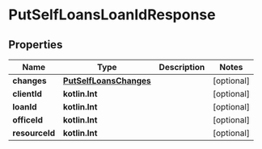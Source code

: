 
# PutSelfLoansLoanIdResponse

## Properties
| Name | Type | Description | Notes |
| ------------ | ------------- | ------------- | ------------- |
| **changes** | [**PutSelfLoansChanges**](PutSelfLoansChanges.md) |  |  [optional] |
| **clientId** | **kotlin.Int** |  |  [optional] |
| **loanId** | **kotlin.Int** |  |  [optional] |
| **officeId** | **kotlin.Int** |  |  [optional] |
| **resourceId** | **kotlin.Int** |  |  [optional] |



